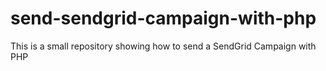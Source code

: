 # send-sendgrid-campaign-with-php
This is a small repository showing how to send a SendGrid Campaign with PHP
